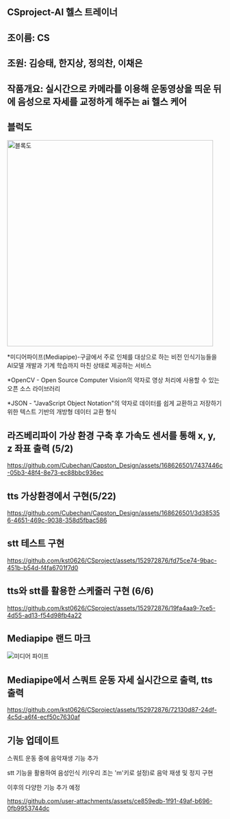 ## CSproject-AI 헬스 트레이너
## 조이름: CS

## 조원: 김승태, 한지상, 정의찬, 이채은

## 작품개요: 실시간으로 카메라를 이용해 운동영상을 띄운 뒤에 음성으로 자세를 교정하게 해주는 ai 헬스 케어

## 블럭도
<img width="481" alt="블록도" src="https://github.com/kst0626/CSproject/assets/152972876/f1dce628-9309-4a83-872e-fa6908931556">


*미디어파이프(Mediapipe)-구글에서 주로 인체를 대상으로 하는 비전 인식기능들을 AI모델 개발과 기계 학습까지 마친 상태로 제공하는 서비스

*OpenCV - Open Source Computer Vision의 약자로 영상 처리에 사용할 수 있는 오픈 소스 라이브러리

*JSON - "JavaScript Object Notation"의 약자로 데이터를 쉽게 교환하고 저장하기 위한 텍스트 기반의 개방형 데이터 교환 형식

## 라즈베리파이 가상 환경 구축 후 가속도 센서를 통해  x, y, z 좌표 출력 (5/2)
https://github.com/Cubechan/Capston_Design/assets/168626501/7437446c-05b3-48f4-8e73-ec88bbc936ec



## tts 가상환경에서 구현(5/22)
https://github.com/Cubechan/Capston_Design/assets/168626501/3d385356-4651-469c-9038-358d5fbac586

## stt 테스트 구현
https://github.com/kst0626/CSproject/assets/152972876/fd75ce74-9bac-451b-b54d-f4fa6701f7d0


## tts와 stt를 활용한 스케줄러 구현 (6/6)
https://github.com/kst0626/CSproject/assets/152972876/19fa4aa9-7ce5-4d55-ad13-f54d98fb4a22


## Mediapipe 랜드 마크
![미디어 파이프](https://github.com/kst0626/CSproject/assets/152972876/043f3e18-848f-4ec4-93c1-b7aefcbf517e)

## Mediapipe에서 스쿼트 운동 자세 실시간으로 출력, tts 출력
https://github.com/kst0626/CSproject/assets/152972876/72130d87-24df-4c5d-a6f4-ecf50c7630af

## 기능 업데이트
스쿼트 운동 중에 음악재생 기능 추가

stt 기능을 활용하여 음성인식 키(우리 조는 'm'키로 설정)로 음악 재생 및 정지 구현

이후의 다양한 기능 추가 예정

https://github.com/user-attachments/assets/ce859edb-1f91-49af-b696-0fb9953744dc

